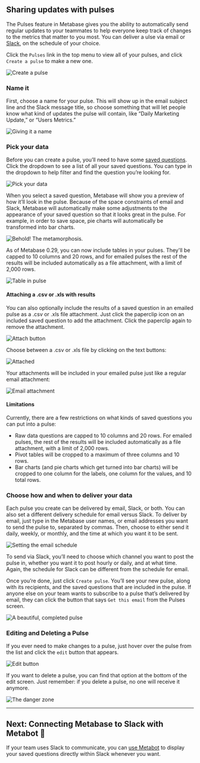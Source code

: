 
## Sharing updates with pulses
The Pulses feature in Metabase gives you the ability to automatically send regular updates to your teammates to help everyone keep track of changes to the metrics that matter to you most. You can deliver a ulse via email or [Slack](https://slack.com/), on the schedule of your choice.

Click the `Pulses` link in the top menu to view all of your pulses, and click `Create a pulse` to make a new one.

![Create a pulse](images/pulses/01-empty-state.png)

### Name it
First, choose a name for your pulse. This will show up in the email subject line and the Slack message title, so choose something that will let people know what kind of updates the pulse will contain, like “Daily Marketing Update,” or “Users Metrics.”

![Giving it a name](images/pulses/02-name-it.png)

### Pick your data
Before you can create a pulse, you’ll need to have some [saved questions](06-sharing-answers.md). Click the dropdown to see a list of all your saved questions. You can type in the dropdown to help filter and find the question you’re looking for.

![Pick your data](images/pulses/03-pick-your-data.png)

When you select a saved question, Metabase will show you a preview of how it’ll look in the pulse. Because of the space constraints of email and Slack, Metabase will automatically make some adjustments to the appearance of your saved question so that it looks great in the pulse. For example, in order to save space, pie charts will automatically be transformed into bar charts.

![Behold! The metamorphosis.](images/pulses/04-transformation.png)

As of Metabase 0.29, you can now include tables in your pulses. They'll be capped to 10 columns and 20 rows, and for emailed pulses the rest of the results will be included automatically as a file attachment, with a limit of 2,000 rows.

![Table in pulse]()

#### Attaching a .csv or .xls with results
You can also optionally include the results of a saved question in an emailed pulse as a .csv or .xls file attachment. Just click the paperclip icon on an included saved question to add the attachment. Click the paperclip again to remove the attachment.

![Attach button](images/pulses/attachments/attach-button.png)

Choose between a .csv or .xls file by clicking on the text buttons:

![Attached](images/pulses/attachments/attached.png)

Your attachments will be included in your emailed pulse just like a regular email attachment:

![Email attachment](images/pulses/attachments/email.png)

#### Limitations
Currently, there are a few restrictions on what kinds of saved questions you can put into a pulse:

* Raw data questions are capped to 10 columns and 20 rows. For emailed pulses, the rest of the results will be included automatically as a file attachment, with a limit of 2,000 rows.
* Pivot tables will be cropped to a maximum of three columns and 10 rows.
* Bar charts (and pie charts which get turned into bar charts) will be cropped to one column for the labels, one column for the values, and 10 total rows.

### Choose how and when to deliver your data
Each pulse you create can be delivered by email, Slack, or both. You can also set a different delivery schedule for email versus Slack. To deliver by email, just type in the Metabase user names, or email addresses you want to send the pulse to, separated by commas. Then, choose to either send it daily, weekly, or monthly, and the time at which you want it to be sent.

![Setting the email schedule](images/pulses/05-email-schedule.png)

To send via Slack, you’ll need to choose which channel you want to post the pulse in, whether you want it to post hourly or daily, and at what time. Again, the schedule for Slack can be different from the schedule for email.

Once you’re done, just click `Create pulse`. You’ll see your new pulse, along with its recipients, and the saved questions that are included in the pulse. If anyone else on your team wants to subscribe to a pulse that’s delivered by email, they can click the button that says `Get this email` from the Pulses screen.

![A beautiful, completed pulse](images/pulses/06-created.png)

### Editing and Deleting a Pulse
If you ever need to make changes to a pulse, just hover over the pulse from the list and click the `edit` button that appears.

![Edit button](images/pulses/07-edit-button.png)

If you want to delete a pulse, you can find that option at the bottom of the edit screen. Just remember: if you delete a pulse, no one will receive it anymore.

![The danger zone](images/pulses/08-delete.png)

---

## Next: Connecting Metabase to Slack with Metabot 🤖

If your team uses Slack to communicate, you can [use Metabot](11-metabot.md) to display your saved questions directly within Slack whenever you want.
